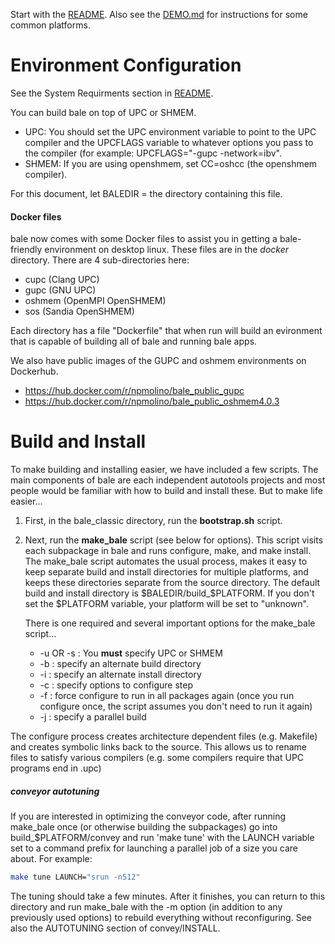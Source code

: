 Start with the [README](README.md). Also see the [DEMO.md](DEMO.md) for instructions for some common platforms.

# Environment Configuration

See the System Requirments section in [README](README.md).

You can build bale on top of UPC or SHMEM. 

- UPC:   You should set the UPC environment variable to point to the UPC compiler and 
        the UPCFLAGS variable to whatever options you pass to the compiler (for example:
        UPCFLAGS="-gupc -network=ibv".
- SHMEM: If you are using openshmem, set CC=oshcc (the openshmem compiler).

For this document, let BALEDIR = the directory containing this file.

#### Docker files

bale now comes with some Docker files to assist you in getting a bale-friendly environment on desktop linux. These files are in the *docker* directory. There are 4 sub-directories here:

- cupc (Clang UPC)
- gupc (GNU UPC)
- oshmem (OpenMPI OpenSHMEM)
- sos (Sandia OpenSHMEM)

Each directory has a file "Dockerfile" that when run will build an evironment that is capable of building all of bale and running bale apps.

We also have public images of the GUPC and oshmem environments on Dockerhub.

- https://hub.docker.com/r/npmolino/bale_public_gupc
- https://hub.docker.com/r/npmolino/bale_public_oshmem4.0.3


# Build and Install

To make building and installing easier, we have included a few scripts. The main components of bale are each independent autotools projects and most people would be familiar with how to build and install these. But to make life easier...

1. First, in the bale_classic directory, run the **bootstrap.sh** script.

2. Next, run the **make_bale** script (see below for options). This script visits each subpackage in bale and runs configure, make, and make install. The make_bale script automates the usual process, makes it easy to keep separate build and install directories for multiple platforms, and keeps these directories separate from the source directory. The default build and install directory is $BALEDIR/build_$PLATFORM. If you don't set the $PLATFORM variable, your platform will be set to "unknown". 

   There is one required and several important options for the make_bale script...

   - -u OR -s : You **must** specify UPC or SHMEM
   - -b : specify an alternate build directory
   - -i : specify an alternate install directory    
   - -c : specify options to configure step
   - -f : force configure to run in all packages again (once you run configure once, the script assumes you don't need to run it again)
   - -j : specify a parallel build

The configure process creates architecture dependent files (e.g. Makefile) and creates symbolic links back to the source. This allows us to rename files to satisfy various compilers (e.g. 
some compilers require that UPC programs end in .upc)

##### conveyor autotuning

If you are interested in optimizing the conveyor code, after running make_bale
once (or otherwise building the subpackages) go into build_$PLATFORM/convey
and run 'make tune' with the LAUNCH variable set to a command prefix for
launching a parallel job of a size you care about.  For example:

```bash
make tune LAUNCH="srun -n512"
```

The tuning should take a few minutes.  After it finishes, you can return to
this directory and run make_bale with the -m option (in addition to any
previously used options) to rebuild everything without reconfiguring.  See
also the AUTOTUNING section of convey/INSTALL.
